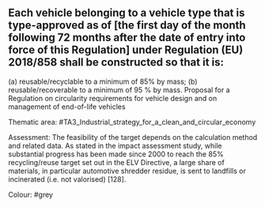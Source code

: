 ## Each vehicle belonging to a vehicle type that is type-approved as of [the first day of the month following 72 months after the date of entry into force of this Regulation] under Regulation (EU) 2018/858 shall be constructed so that it is:
(a) reusable/recyclable to a minimum of 85% by mass; (b) reusable/recoverable to a minimum of 95 % by mass. Proposal for a Regulation on circularity requirements for vehicle design and on management of end-of-life vehicles

Thematic area: #TA3_Industrial_strategy_for_a_clean_and_circular_economy

Assessment: The feasibility of the target depends on the calculation method and related data. As stated in the impact assessment study, while substantial progress has been made since 2000 to reach the 85% recycling/reuse target set out in the ELV Directive, a large share of materials, in particular automotive shredder residue, is sent to landfills or incinerated (i.e. not valorised) [128].

Colour: #grey